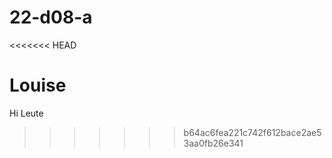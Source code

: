 # 22-d08-a
<<<<<<< HEAD

Louise 
=======
Hi Leute 
>>>>>>> b64ac6fea221c742f612bace2ae53aa0fb26e341
